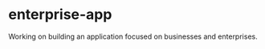 enterprise-app
==============

Working on building an application focused on businesses and enterprises.  
